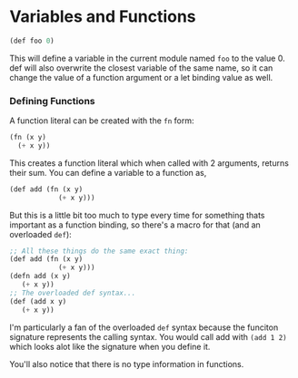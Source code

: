 # Variables and Functions

```scheme
(def foo 0)
```

This will define a variable in the current module named `foo` to the value 0. def will also overwrite the closest variable of the same name, so it can change the value of a function argument or a let binding value as well.

### Defining Functions

A function literal can be created with the `fn` form:

```scheme
(fn (x y)
  (+ x y))
```

This creates a function literal which when called with 2 arguments, returns their sum. You can define a variable to a function as,

```scheme
(def add (fn (x y)
            (+ x y)))
```

But this is a little bit too much to type every time for something thats important as a function binding, so there's a macro for that \(and an overloaded `def`\):

```scheme
;; All these things do the same exact thing:
(def add (fn (x y)
            (+ x y)))
(defn add (x y)
   (+ x y))
;; The overloaded def syntax...
(def (add x y)
   (+ x y))
```

I'm particularly a fan of the overloaded `def` syntax because the funciton signature represents the calling syntax. You would call add with `(add 1 2)` which looks alot like the signature when you define it.

You'll also notice that there is no type information in functions.

